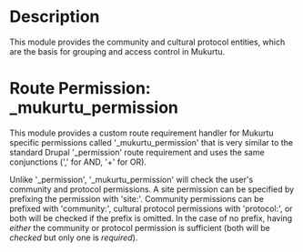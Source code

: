 # Description
This module provides the community and cultural protocol entities, which are the basis for grouping and access control in Mukurtu.

# Route Permission: _mukurtu_permission
This module provides a custom route requirement handler for Mukurtu specific permissions called '_mukurtu_permission' that is very similar to the standard Drupal '_permission' route requirement and uses the same conjunctions (',' for AND, '+' for OR).

Unlike '_permission', '_mukurtu_permission' will check the user's community and protocol permissions. A site permission can be specified by prefixing the permission with 'site:'. Community permissions can be prefixed with 'community:', cultural protocol permissions with 'protocol:', or both will be checked if the prefix is omitted. In the case of no prefix, having *either* the community or protocol permission is sufficient (both will be *checked* but only one is *required*).
